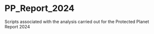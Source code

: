# PP_Report_2024
Scripts associated with the analysis carried out for the Protected Planet Report 2024
